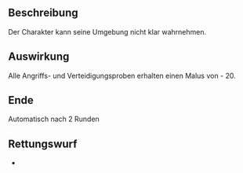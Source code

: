 ## Beschreibung
Der Charakter kann seine Umgebung nicht klar wahrnehmen.
## Auswirkung
Alle Angriffs- und Verteidigungsproben erhalten einen Malus von - 20.
## Ende
Automatisch nach 2 Runden
## Rettungswurf
-